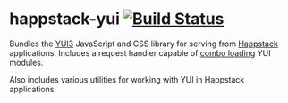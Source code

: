 # happstack-yui [![Build Status](https://secure.travis-ci.org/dag/happstack-yui.png?branch=master)](http://travis-ci.org/dag/happstack-yui)

Bundles the [YUI3](http://yuilibrary.com/) JavaScript and CSS library for
serving from [Happstack](http://www.happstack.com/) applications.  Includes
a request handler capable of
[combo loading](http://yuilibrary.com/yui/docs/yui/loader.html) YUI modules.

Also includes various utilities for working with YUI in Happstack
applications.
